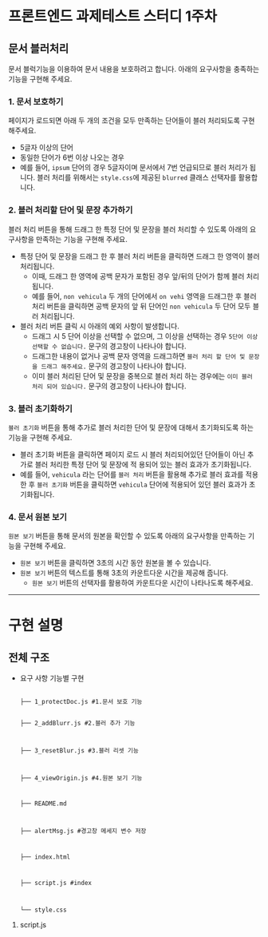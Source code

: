 # 프론트엔드 과제테스트 스터디 1주차

## 문서 블러처리

문서 블럭기능을 이용하여 문서 내용을 보호하려고 합니다. 아래의 요구사항을 충족하는 기능을 구현해 주세요.

### 1. 문서 보호하기

페이지가 로드되면 아래 두 개의 조건을 모두 만족하는 단어들이 블러 처리되도록 구현해주세요.

- 5글자 이상의 단어
- 동일한 단어가 6번 이상 나오는 경우
- 예를 들어, `ipsum` 단어의 경우 5글자이며 문서에서 7번 언급되므로 블러 처리가 됩니다.
  블러 처리를 위해서는 `style.css`에 제공된 `blurred` 클래스 선택자를 활용합니다.

### 2. 블러 처리할 단어 및 문장 추가하기

블러 처리 버튼을 통해 드래그 한 특정 단어 및 문장을 블러 처리할 수 있도록 아래의 요구사항을 만족하는 기능을 구현해 주세요.

- 특정 단어 및 문장을 드래그 한 후 블러 처리 버튼을 클릭하면 드래그 한 영역이 블러 처리됩니다.
  - 이때, 드래그 한 영역에 공백 문자가 포함된 경우 앞/뒤의 단어가 함께 블러 처리됩니다.
  - 예를 들어, `non vehicula` 두 개의 단어에서 `on vehi` 영역을 드래그한 후 블러 처리 버튼을 클릭하면 공백 문자의 앞 뒤 단어인 `non vehicula` 두 단어 모두 블러 처리됩니다.
- 블러 처리 버튼 클릭 시 아래의 예외 사항이 발생합니다.
  - 드래그 시 5 단어 이상을 선택할 수 없으며, 그 이상을 선택하는 경우 `5단어 이상 선택할 수 없습니다.` 문구의 경고창이 나타나야 합니다.
  - 드래그한 내용이 없거나 공백 문자 영역을 드래그하면 `블러 처리 할 단어 및 문장을 드래그 해주세요.` 문구의 경고창이 나타나야 합니다.
  - 이미 블러 처리된 단어 및 문장을 중복으로 블러 처리 하는 경우에는 `이미 블러 처리 되어 있습니다.` 문구의 경고창이 나타나야 합니다.

### 3. 블러 초기화하기

`블러 초기화` 버튼을 통해 추가로 블러 처리한 단어 및 문장에 대해서 초기화되도록 하는 기능을 구현해 주세요.

- 블러 초기화 버튼을 클릭하면 페이지 로드 시 블러 처리되어있던 단어들이 아닌 추가로 블러 처리한 특정 단어 및 문장에 적 용되어 있는 블러 효과가 초기화됩니다.
- 예를 들어, `vehicula` 라는 단어를 `블러 처리` 버튼을 활용해 추가로 블러 효과를 적용한 후 `블러 초기화` 버튼을 클릭하면 `vehicula` 단어에 적용되어 있던 블러 효과가 초기화됩니다.

### 4. 문서 원본 보기

`원본 보기` 버튼을 통해 문서의 원본을 확인할 수 있도록 아래의 요구사항을 만족하는 기능을 구현해 주세요.

- `원본 보기` 버튼을 클릭하면 3초의 시간 동안 원본을 볼 수 있습니다.
- `원본 보기` 버튼의 텍스트를 통해 3초의 카운트다운 시간을 제공해 줍니다.
  - `원본 보기` 버튼의 선택자를 활용하여 카운트다운 시간이 나타나도록 해주세요.

---

# 구현 설명

## 전체 구조

- 요구 사항 기능별 구현

  <code>
  ├── 1_protectDoc.js #1.문서 보호 기능

  ├── 2_addBlurr.js #2.블러 추가 기능

  ├── 3_resetBlur.js #3.블러 리셋 기능

  ├── 4_viewOrigin.js #4.원본 보기 기능

  ├── README.md

  ├── alertMsg.js #경고창 메세지 변수 저장

  ├── index.html

  ├── script.js #index

  └── style.css
  </code>

1. script.js
   <code>

  </code>
